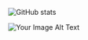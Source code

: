 

<!---
slavaru0x3b/slavaru0x3b is a ✨ special ✨ repository because its `README.md` (this file) appears on your GitHub profile.
You can click the Preview link to take a look at your changes.

- 👋 Hi, I’m @slavaru0x3b
- 👀 I’m interested in ...
- 🌱 I’m currently learning ...
- 💞️ I’m looking to collaborate on ...
- 📫 How to reach me ...
-🐛

---

🐇 **Expertise:** 
- Vulnerability Assessment
- Vulnerability analysis & CVE recurrent
![Your Image Alt Text](https://storage.googleapis.com/gweb-uniblog-publish-prod/original_images/Social_dino-with-hat.gif)
---
# slavaru0x3b
![GitHub stats](https://github-readme-stats.vercel.app/api?username=slavaru0x3b&show_icons=true&count_private=true&theme=radical)

--->

![GitHub stats](https://github-readme-stats.vercel.app/api?username=slavaru0x3b&show_icons=true&count_private=true&theme=radical)









![Your Image Alt Text](https://media.tenor.com/hvxcGdyM4WAAAAAC/adventuretime-worm.gif)



